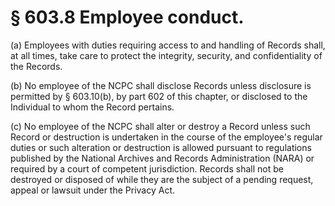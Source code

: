 # § 603.8   Employee conduct.

(a) Employees with duties requiring access to and handling of Records shall, at all times, take care to protect the integrity, security, and confidentiality of the Records.


(b) No employee of the NCPC shall disclose Records unless disclosure is permitted by § 603.10(b), by part 602 of this chapter, or disclosed to the Individual to whom the Record pertains.


(c) No employee of the NCPC shall alter or destroy a Record unless such Record or destruction is undertaken in the course of the employee's regular duties or such alteration or destruction is allowed pursuant to regulations published by the National Archives and Records Administration (NARA) or required by a court of competent jurisdiction. Records shall not be destroyed or disposed of while they are the subject of a pending request, appeal or lawsuit under the Privacy Act.




